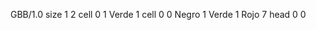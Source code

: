 <gs-board without-header> GBB/1.0
size 1 2
cell 0 1 Verde 1 
cell 0 0 Negro 1 Verde 1 Rojo 7 
head 0 0 </gs-board>